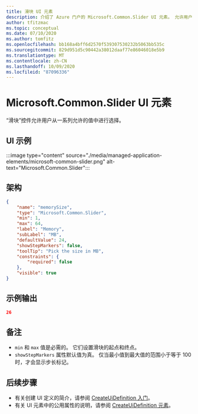 ```yaml
---
title: 滑块 UI 元素
description: 介绍了 Azure 门户的 Microsoft.Common.Slider UI 元素。 允许用户从一系列选项中设置值。
author: tfitzmac
ms.topic: conceptual
ms.date: 07/10/2020
ms.author: tomfitz
ms.openlocfilehash: bb168a4bff6d2570f539307530232b5063bb535c
ms.sourcegitcommit: 829d951d5c90442a38012daaf77e86046018e5b9
ms.translationtype: MT
ms.contentlocale: zh-CN
ms.lasthandoff: 10/09/2020
ms.locfileid: "87096336"
---
```

# <a name="microsoftcommonslider-ui-element"></a>Microsoft.Common.Slider UI 元素

“滑块”控件允许用户从一系列允许的值中进行选择。

## <a name="ui-sample"></a>UI 示例

:::image type="content" source="./media/managed-application-elements/microsoft-common-slider.png" alt-text="Microsoft.Common.Slider":::

## <a name="schema"></a>架构

```json
{
    "name": "memorySize",
    "type": "Microsoft.Common.Slider",
    "min": 1,
    "max": 64,
    "label": "Memory",
    "subLabel": "MB",
    "defaultValue": 24,
    "showStepMarkers": false,
    "toolTip": "Pick the size in MB",
    "constraints": {
        "required": false
    },
    "visible": true
}
```

## <a name="sample-output"></a>示例输出

```json
26
```

## <a name="remarks"></a>备注

- `min` 和 `max` 值是必需的。 它们设置滑块的起点和终点。
- `showStepMarkers` 属性默认值为真。 仅当最小值到最大值的范围小于等于 100 时，才会显示步长标记。


## <a name="next-steps"></a>后续步骤

* 有关创建 UI 定义的简介，请参阅 [CreateUiDefinition 入门](create-uidefinition-overview.md)。
* 有关 UI 元素中的公用属性的说明，请参阅 [CreateUiDefinition 元素](create-uidefinition-elements.md)。
